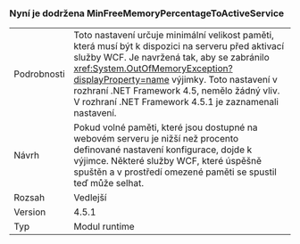### <a name="minfreememorypercentagetoactiveservice-is-now-respected"></a>Nyní je dodržena MinFreeMemoryPercentageToActiveService

|   |   |
|---|---|
|Podrobnosti|Toto nastavení určuje minimální velikost paměti, která musí být k dispozici na serveru před aktivací služby WCF. Je navržená tak, aby se zabránilo <xref:System.OutOfMemoryException?displayProperty=name> výjimky. Toto nastavení v rozhraní .NET Framework 4.5, nemělo žádný vliv. V rozhraní .NET Framework 4.5.1 je zaznamenali nastavení.|
|Návrh|Pokud volné paměti, které jsou dostupné na webovém serveru je nižší než procento definované nastavení konfigurace, dojde k výjimce. Některé služby WCF, které úspěšně spuštěn a v prostředí omezené paměti se spustil teď může selhat.|
|Rozsah|Vedlejší|
|Version|4.5.1|
|Typ|Modul runtime|

